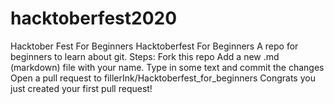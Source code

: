 # hacktoberfest2020
Hacktober Fest For Beginners
Hacktoberfest For Beginners
A repo for beginners to learn about git.
Steps:
Fork this repo
Add a new .md (markdown) file with your name.
Type in some text and commit the changes
Open a pull request to fillerInk/Hacktoberfest_for_beginners
Congrats you just created your first pull request!
